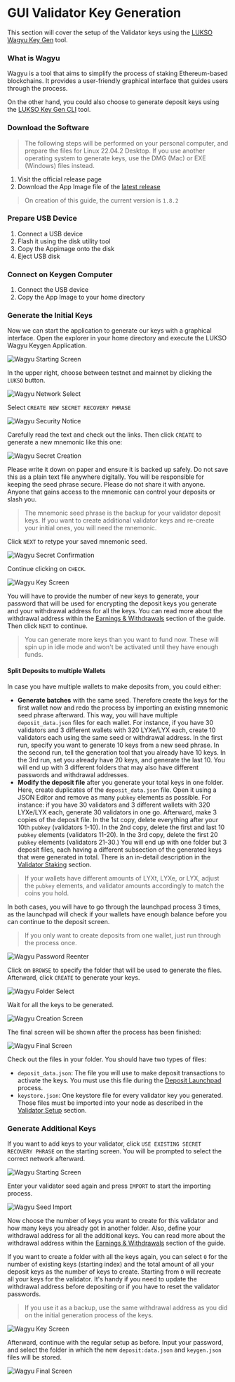# GUI Validator Key Generation

This section will cover the setup of the Validator keys using the [LUKSO Wagyu Key Gen](https://github.com/lukso-network/tools-wagyu-key-gen) tool.

### What is Wagyu

Wagyu is a tool that aims to simplify the process of staking Ethereum-based blockchains. It provides a user-friendly graphical interface that guides users through the process.

On the other hand, you could also choose to generate deposit keys using the [LUKSO Key Gen CLI](/docs/mainnet/validator-key-generation/lukso-deposit-cli) tool.

### Download the Software

> The following steps will be performed on your personal computer, and prepare the files for Linux 22.04.2 Desktop. If you use another operating system to generate keys, use the DMG (Mac) or EXE (Windows) files instead.

1. Visit the official release page
2. Download the App Image file of the [latest release](https://github.com/lukso-network/tools-wagyu-key-gen/releases)

> On creation of this guide, the current version is `1.8.2`

### Prepare USB Device

1. Connect a USB device
2. Flash it using the disk utility tool
3. Copy the Appimage onto the disk
4. Eject USB disk

### Connect on Keygen Computer

1. Connect the USB device
2. Copy the App Image to your home directory

### Generate the Initial Keys

Now we can start the application to generate our keys with a graphical interface. Open the explorer in your home directory and execute the LUKSO Wagyu Keygen Application.

![Wagyu Starting Screen](/img/gui_keygen_1.png)

In the upper right, choose between testnet and mainnet by clicking the `LUKSO` button.

![Wagyu Network Select](/img/gui_keygen_2.png)

Select `CREATE NEW SECRET RECOVERY PHRASE`

![Wagyu Security Notice](/img/gui_keygen_3.png)

Carefully read the text and check out the links. Then click `CREATE` to generate a new mnemonic like this one:

![Wagyu Secret Creation](/img/gui_keygen_4.png)

Please write it down on paper and ensure it is backed up safely. Do not save this as a plain text file anywhere digitally. You will be responsible for keeping the seed phrase secure. Please do not share it with anyone. Anyone that gains access to the mnemonic can control your deposits or slash you.

> The mnemonic seed phrase is the backup for your validator deposit keys. If you want to create additional validator keys and re-create your initial ones, you will need the mnemonic.

Click `NEXT` to retype your saved mnemonic seed.

![Wagyu Secret Confirmation](/img/gui_keygen_5.png)

Continue clicking on `CHECK`.

![Wagyu Key Screen](/img/gui_keygen_6.png)

You will have to provide the number of new keys to generate, your password that will be used for encrypting the deposit keys you generate and your withdrawal address for all the keys. You can read more about the withdrawal address within the [Earnings & Withdrawals](/docs/mainnet/complete-node-guide/blockchain-clients/network-theory) section of the guide.
Then click `NEXT` to continue.

> You can generate more keys than you want to fund now. These will spin up in idle mode and won't be activated until they have enough funds.

#### Split Deposits to multiple Wallets

In case you have multiple wallets to make deposits from, you could either:

- **Generate batches** with the same seed. Therefore create the keys for the first wallet now and redo the process by importing an existing mnemonic seed phrase afterward. This way, you will have multiple `deposit_data.json` files for each wallet. For instance, if you have 30 validators and 3 different wallets with 320 LYXe/LYX each, create 10 validators each using the same seed or withdrawal address. In the first run, specify you want to generate 10 keys from a new seed phrase. In the second run, tell the generation tool that you already have 10 keys. In the 3rd run, set you already have 20 keys, and generate the last 10. You will end up with 3 different folders that may also have different passwords and withdrawal addresses.
- **Modify the deposit file** after you generate your total keys in one folder. Here, create duplicates of the `deposit_data.json` file. Open it using a JSON Editor and remove as many `pubkey` elements as possible. For instance: if you have 30 validators and 3 different wallets with 320 LYXe/LYX each, generate 30 validators in one go. Afterward, make 3 copies of the deposit file. In the 1st copy, delete everything after your 10th `pubkey` (validators 1-10). In the 2nd copy, delete the first and last 10 `pubkey` elements (validators 11-20). In the 3rd copy, delete the first 20 `pubkey` elements (validators 21-30.) You will end up with one folder but 3 deposit files, each having a different subsection of the generated keys that were generated in total. There is an in-detail description in the [Validator Staking](/docs/community-guides/validator-key-stake/) section.

> If your wallets have different amounts of LYXt, LYXe, or LYX, adjust the `pubkey` elements, and validator amounts accordingly to match the coins you hold.

In both cases, you will have to go through the launchpad process 3 times, as the launchpad will check if your wallets have enough balance before you can continue to the deposit screen.

> If you only want to create deposits from one wallet, just run through the process once.

![Wagyu Password Reenter](/img/gui_keygen_7.png)

Click on `BROWSE` to specify the folder that will be used to generate the files. Afterward, click `CREATE` to generate your keys.

![Wagyu Folder Select](/img/gui_keygen_8.png)

Wait for all the keys to be generated.

![Wagyu Creation Screen](/img/gui_keygen_9.png)

The final screen will be shown after the process has been finished:

![Wagyu Final Screen](/img/gui_keygen_10.png)

Check out the files in your folder. You should have two types of files:

- `deposit_data.json`: The file you will use to make deposit transactions to activate the keys. You must use this file during the [Deposit Launchpad](/docs/community-guides/validator-key-stake/) process.
- `keystore.json`: One keystore file for every validator key you generated. Those files must be imported into your node as described in the [Validator Setup](/docs/mainnet/complete-node-guide/blockchain-clients/validator-setup) section.

### Generate Additional Keys

If you want to add keys to your validator, click `USE EXISTING SECRET RECOVERY PHRASE` on the starting screen. You will be prompted to select the correct network afterward.

![Wagyu Starting Screen](/img/gui_keygen_1.png)

Enter your validator seed again and press `IMPORT` to start the importing process.

![Wagyu Seed Import](/img/gui_keygen_11.png)

Now choose the number of keys you want to create for this validator and how many keys you already got in another folder. Also, define your withdrawal address for all the additional keys. You can read more about the withdrawal address within the [Earnings & Withdrawals](/docs/mainnet/complete-node-guide/blockchain-clients/network-theory) section of the guide.

If you want to create a folder with all the keys again, you can select `0` for the number of existing keys (starting index) and the total amount of all your deposit keys as the number of keys to create. Starting from `0` will recreate all your keys for the validator. It's handy if you need to update the withdrawal address before depositing or if you have to reset the validator passwords.

> If you use it as a backup, use the same withdrawal address as you did on the initial generation process of the keys.

![Wagyu Key Screen](/img/gui_keygen_12.png)

Afterward, continue with the regular setup as before. Input your password, and select the folder in which the new `deposit:data.json` and `keygen.json` files will be stored.

![Wagyu Final Screen](/img/gui_keygen_10.png)
